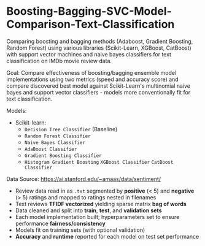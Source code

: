 # Boosting-Bagging-SVC-Model-Comparison-Text-Classification

Comparing boosting and bagging methods (Adaboost, Gradient Boosting, Random Forest) using various libraries (Scikit-Learn, XGBoost, CatBoost) with support vector machines and naive bayes classifiers for text classification on IMDb movie review data.

Goal:
    Compare effectiveness of boosting/bagging ensemble model implementations using two metrics (speed and accuracy score) and compare discovered best model against Scikit-Learn's multinomial naive bayes and support vector classifiers - models more conventionally fit for text classification.

Models:
- Scikit-learn:
    - `Decision Tree Classifier` (Baseline)
    - `Random Forest Classifier`
    - `Naive Bayes Classifier`
    - `AdaBoost Classifier`
    - `Gradient Boosting Classifier`
    - `Histogram Gradient Boosting`
`XGBoost Classifier`
`CatBoost Classifier`

Data Source:
    https://ai.stanford.edu/~amaas/data/sentiment/

- Review data read in as `.txt` segmented by **positive** (< 5) and **negative** (> 5) ratings and mapped to ratings nested in filenames
- Text reviews **TFIDF vectorized** yielding sparse matrix **bag of words**
- Data cleaned and split into **train**, **test**, and **validation sets**
- Each model implementation built; hyperparameters set to ensure performance **fairness/consistency**
- Models fit on training sets (with optional validation)
- **Accuracy** and **runtime** reported for each model on test set performance